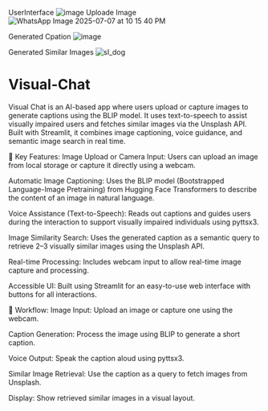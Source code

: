 UserInterface
![image](https://github.com/user-attachments/assets/792d19ff-01fb-4f0d-9d52-25ba2ee2cb02)
Uploade Image 
![WhatsApp Image 2025-07-07 at 10 15 40 PM](https://github.com/user-attachments/assets/72c866e1-d5e3-4415-b611-83d1afd594d9)

 Generated Cpation ![image](https://github.com/user-attachments/assets/868743ca-836b-4c09-819b-a4f02d34af33)

   Generated Similar Images
![sI_dog](https://github.com/user-attachments/assets/c3bb7125-6aab-46df-92a4-19c83dae24c7)


# Visual-Chat
 
Visual Chat is an AI-based app where users upload or capture images to generate captions using the BLIP model. It uses text-to-speech to assist visually impaired users and fetches similar images via the Unsplash API. Built with Streamlit, it combines image captioning, voice guidance, and semantic image search in real time.


🧠 Key Features:
Image Upload or Camera Input: Users can upload an image from local storage or capture it directly using a webcam.

Automatic Image Captioning: Uses the BLIP model (Bootstrapped Language-Image Pretraining) from Hugging Face Transformers to describe the content of an image in natural language.

Voice Assistance (Text-to-Speech): Reads out captions and guides users during the interaction to support visually impaired individuals using pyttsx3.

Image Similarity Search: Uses the generated caption as a semantic query to retrieve 2–3 visually similar images using the Unsplash API.

Real-time Processing: Includes webcam input to allow real-time image capture and processing.

Accessible UI: Built using Streamlit for an easy-to-use web interface with buttons for all interactions.


🔄 Workflow:
Image Input: Upload an image or capture one using the webcam.

Caption Generation: Process the image using BLIP to generate a short caption.

Voice Output: Speak the caption aloud using pyttsx3.

Similar Image Retrieval: Use the caption as a query to fetch images from Unsplash.

Display: Show retrieved similar images in a visual layout.
